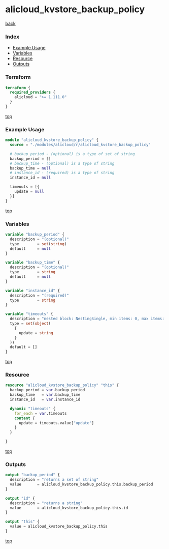 # alicloud_kvstore_backup_policy

[back](../alicloud.md)

### Index

- [Example Usage](#example-usage)
- [Variables](#variables)
- [Resource](#resource)
- [Outputs](#outputs)

### Terraform

```terraform
terraform {
  required_providers {
    alicloud = ">= 1.111.0"
  }
}
```

[top](#index)

### Example Usage

```terraform
module "alicloud_kvstore_backup_policy" {
  source = "./modules/alicloud/r/alicloud_kvstore_backup_policy"

  # backup_period - (optional) is a type of set of string
  backup_period = []
  # backup_time - (optional) is a type of string
  backup_time = null
  # instance_id - (required) is a type of string
  instance_id = null

  timeouts = [{
    update = null
  }]
}
```

[top](#index)

### Variables

```terraform
variable "backup_period" {
  description = "(optional)"
  type        = set(string)
  default     = null
}

variable "backup_time" {
  description = "(optional)"
  type        = string
  default     = null
}

variable "instance_id" {
  description = "(required)"
  type        = string
}

variable "timeouts" {
  description = "nested block: NestingSingle, min items: 0, max items: 0"
  type = set(object(
    {
      update = string
    }
  ))
  default = []
}
```

[top](#index)

### Resource

```terraform
resource "alicloud_kvstore_backup_policy" "this" {
  backup_period = var.backup_period
  backup_time   = var.backup_time
  instance_id   = var.instance_id

  dynamic "timeouts" {
    for_each = var.timeouts
    content {
      update = timeouts.value["update"]
    }
  }

}
```

[top](#index)

### Outputs

```terraform
output "backup_period" {
  description = "returns a set of string"
  value       = alicloud_kvstore_backup_policy.this.backup_period
}

output "id" {
  description = "returns a string"
  value       = alicloud_kvstore_backup_policy.this.id
}

output "this" {
  value = alicloud_kvstore_backup_policy.this
}
```

[top](#index)
